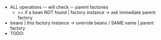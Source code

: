* ALL operations -- will check -- parent factories
  * == if a bean NOT found | factory instance -> ask immediate parent factory
* beans | this factory instance -> override beans / SAME name | parent factory
* TODO:
